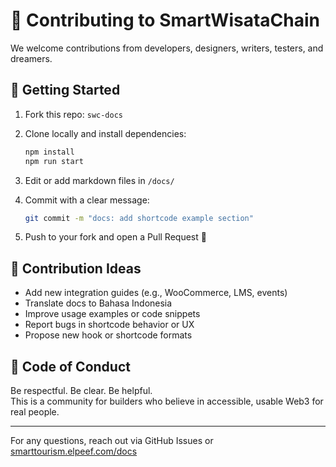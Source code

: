 # 🤝 Contributing to SmartWisataChain

We welcome contributions from developers, designers, writers, testers, and dreamers.

## 🚀 Getting Started

1. Fork this repo: `swc-docs`
2. Clone locally and install dependencies:

   ```bash
   npm install
   npm run start
   ```

3. Edit or add markdown files in `/docs/`
4. Commit with a clear message:

   ```bash
   git commit -m "docs: add shortcode example section"
   ```

5. Push to your fork and open a Pull Request 🚀

## 🧩 Contribution Ideas

- Add new integration guides (e.g., WooCommerce, LMS, events)
- Translate docs to Bahasa Indonesia
- Improve usage examples or code snippets
- Report bugs in shortcode behavior or UX
- Propose new hook or shortcode formats

## 🌸 Code of Conduct

Be respectful. Be clear. Be helpful.  
This is a community for builders who believe in accessible, usable Web3 for real people.

---

For any questions, reach out via GitHub Issues or [smarttourism.elpeef.com/docs](https://smarttourism.elpeef.com/docs)
